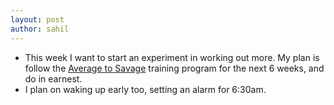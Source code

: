 ```yaml
---
layout: post
author: sahil
---
```

* This week I want to start an experiment in working out more. My plan is follow the [Average to Savage](https://www.strongerbyscience.com/training-toolkit/) training program for the next 6 weeks, and do in earnest.
* I plan on waking up early too, setting an alarm for 6:30am.
